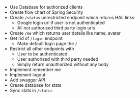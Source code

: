 - Use Database for authorized clients
- Create flow chart of Spring Security
- Create `/status` unrestricted endpoint which returns HAL links:
  - Google login url if user is not authenticated
  - All not authorized third party login urls
- Create `/me` which returns user details like name, avatar
- Get rid of `/login` endpoint
  - Make default login page the `/`
- Restrict all other endpoints with
  - User to be authenticated
  - User authorized with third party needed
  - Simply return unauthorized without any body
- Implement remember me
- Implement logout
- Add swagger API
- Create database for stats
- Sync stats in `/status`